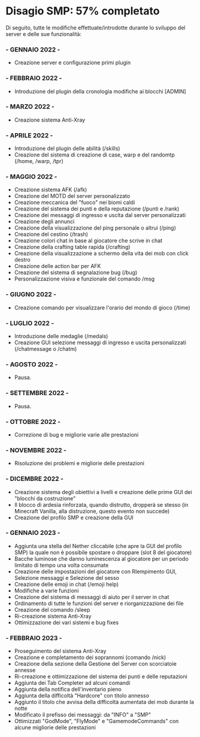 #  Disagio SMP: 57% completato
  Di seguito, tutte le modifiche effettuate/introdotte durante lo sviluppo del server e delle sue funzionalità:
  
### - GENNAIO 2022 -
- Creazione server e configurazione primi plugin

### - FEBBRAIO 2022 -
- Introduzione del plugin della cronologia modifiche ai blocchi [ADMIN]

### - MARZO 2022 -
- Creazione sistema Anti-Xray

### - APRILE 2022 -
- Introduzione del plugin delle abilità (/skills)
- Creazione del sistema di creazione di case, warp e del randomtp (/home, /warp, /tpr) 

### - MAGGIO 2022 -
- Creazione sistema AFK (/afk)
- Creazione del MOTD del server personalizzato
- Creazione meccanica del "fuoco" nei biomi caldi
- Creazione del sistema dei punti e della reputazione (/punti e /rank)
- Creazione dei messaggi di ingresso e uscita dal server personalizzati
- Creazione degli annunci
- Creazione della visualizzazione del ping personale o altrui (/ping)
- Creazione del cestino (/trash)
- Creazione colori chat in base al giocatore che scrive in chat
- Creazione della crafting table rapida (/crafting)
- Creazione della visualizzazione a schermo della vita dei mob con click destro
- Creazione delle action bar per AFK
- Creazione del sistema di segnalazione bug (/bug)
- Personalizzazione visiva e funzionale del comando /msg 

### - GIUGNO 2022 -
- Creazione comando per visualizzare l'orario del mondo di gioco (/time)

### - LUGLIO 2022 -
- Introduzione delle medaglie (/medals)
- Creazione GUI selezione messaggi di ingresso e uscita personalizzati (/chatmessage o /chatm)

### - AGOSTO 2022 -
- Pausa.

### - SETTEMBRE 2022 -
- Pausa.

### - OTTOBRE 2022 -
- Correzione di bug e migliorie varie alle prestazioni

### - NOVEMBRE 2022 -
- Risoluzione dei problemi e migliorie delle prestazioni

### - DICEMBRE 2022 -
- Creazione sistema degli obiettivi a livelli e creazione delle prime GUI dei "blocchi da costruzione"
- Il blocco di ardesia rinforzata, quando distrutto, dropperà se stesso (in Minecraft Vanilla, alla distruzione, questo evento non succede)
- Creazione del profilo SMP e creazione della GUI 

### - GENNAIO 2023 -
- Aggiunta una stella del Nether cliccabile (che apre la GUI del profilo SMP) la quale non è possibile spostare o droppare (slot 8 del giocatore)
- Bacche luminose che danno luminescenza al giocatore per un periodo limitato di tempo una volta consumate
- Creazione delle impostazioni del giocatore con RIempimento GUI, Selezione messaggi e Selezione del sesso
- Creazione delle emoji in chat (/emoji help)
- Modifiche a varie funzioni
- Creazione del sistema di messaggi di aiuto per il server in chat
- Ordinamento di tutte le funzioni del server e riorganizzazione dei file
- Creazione del comando /sleep
- Ri-creazione sistema Anti-Xray
- Ottimizzazione dei vari sistemi e bug fixes 

### - FEBBRAIO 2023 -
- Proseguimento del sistema Anti-Xray
- Creazione e completamento dei soprannomi (comando /nick)
- Creazione della sezione della Gestione del Server con scorciatoie annesse
- Ri-creazione e ottimizzazione del sistema dei punti e delle reputazioni
- Aggiunta dei Tab Completer ad alcuni comandi
- Aggiunta della notifica dell'inventario pieno
- Aggiunta della difficoltà "Hardcore" con titolo annesso
- Aggiunto il titolo che avvisa della difficoltà aumentata dei mob durante la notte
- Modificato il prefisso dei messaggi: da "INFO" a "SMP"
- Ottimizzati "GodMode", "FlyMode" e "GamemodeCommands" con alcune migliorie delle prestazioni